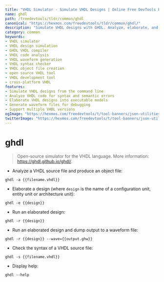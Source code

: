 ```yaml
---
title: "VHDL Simulator - Simulate VHDL Designs | Online Free DevTools by Hexmos"
name: ghdl
path: /freedevtools/tldr/common/ghdl
canonical: "https://hexmos.com/freedevtools/tldr/common/ghdl/"
description: "Simulate VHDL designs with GHDL. Analyze, elaborate, and run VHDL code easily using the command line. Free online tool, no registration required."
category: common
keywords:
- VHDL simulator
- VHDL design simulation
- GHDL VHDL compiler
- VHDL code analysis
- VHDL waveform generation
- VHDL syntax checker
- VHDL object file creation
- open source VHDL tool
- VHDL development tool
- cross-platform VHDL
features:
- Simulate VHDL designs from the command line
- Analyze VHDL code for syntax and semantic errors
- Elaborate VHDL designs into executable models
- Generate waveform files for debugging
- Support multiple VHDL versions
ogImage: "https://hexmos.com/freedevtools/t/tool-banners/json-utilities-banner.png"
twitterImage: "https://hexmos.com/freedevtools/t/tool-banners/json-utilities-banner.png"
---
```


# ghdl

> Open-source simulator for the VHDL language.
> More information: <https://ghdl.github.io/ghdl/>.

- Analyze a VHDL source file and produce an object file:

`ghdl -a {{filename.vhdl}}`

- Elaborate a design (where `design` is the name of a configuration unit, entity unit or architecture unit):

`ghdl -e {{design}}`

- Run an elaborated design:

`ghdl -r {{design}}`

- Run an elaborated design and dump output to a waveform file:

`ghdl -r {{design}} --wave={{output.ghw}}`

- Check the syntax of a VHDL source file:

`ghdl -s {{filename.vhdl}}`

- Display help:

`ghdl --help`
